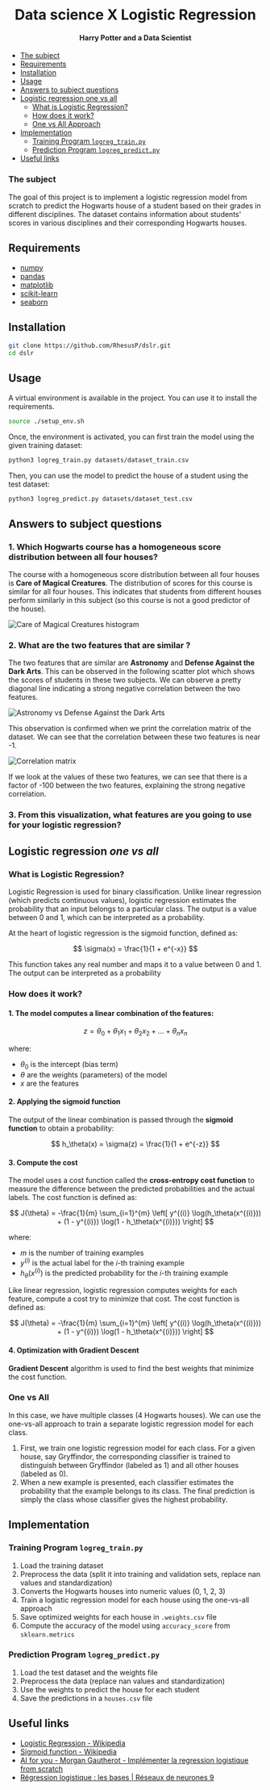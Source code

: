 <div align="center">

# Data science X Logistic Regression

#### Harry Potter and a Data Scientist

</div>

- [The subject](#the-subject)
- [Requirements](#requirements)
- [Installation](#installation)
- [Usage](#usage)
- [Answers to subject questions](#answers-to-subject-questions)
- [Logistic regression one vs all](#logistic-regression-one-vs-all)
    - [What is Logistic Regression?](#what-is-logistic-regression)
    - [How does it work?](#how-does-it-work)
    - [One vs All Approach](#one-vs-all-approach)
- [Implementation](#implementation)
    - [Training Program `logreg_train.py`](#training-program-logreg_trainpy)
    - [Prediction Program `logreg_predict.py`](#prediction-program-logreg_predictpy)
- [Useful links](#useful-links)

### The subject

The goal of this project is to implement a logistic regression model from scratch to predict the Hogwarts house of a
student based on their grades in different disciplines. The dataset contains information about students' scores in
various disciplines and their corresponding Hogwarts houses.

## Requirements

* [numpy](https://numpy.org/install/)
* [pandas](https://pandas.pydata.org/docs/getting_started/install.html)
* [matplotlib](https://matplotlib.org/stable/install/index.html)
* [scikit-learn](https://scikit-learn.org/stable/install.html)
* [seaborn](https://seaborn.pydata.org/installing.html)

## Installation

```bash
git clone https://github.com/RhesusP/dslr.git
cd dslr
```

## Usage

A virtual environment is available in the project. You can use it to install the requirements.

```bash
source ./setup_env.sh
```

Once, the environment is activated, you can first train the model using the given training dataset:

```bash
python3 logreg_train.py datasets/dataset_train.csv
```

Then, you can use the model to predict the house of a student using the test dataset:

```bash
python3 logreg_predict.py datasets/dataset_test.csv
```

## Answers to subject questions

### 1. **Which Hogwarts course has a homogeneous score distribution between all four houses?**

The course with a homogeneous score distribution between all four houses is **Care of Magical Creatures**. The
distribution of scores for this course is similar for all four houses. This indicates that students from different
houses perform similarly in this subject (so this course is not a good predictor of the house).

![Care of Magical Creatures histogram](images/histogram.png)

### 2. **What are the two features that are similar ?**

The two features that are similar are **Astronomy** and **Defense Against the Dark Arts**. This can be observed in the
following scatter plot which shows the scores of students in these two subjects. We can observe a pretty diagonal line
indicating a strong negative correlation between the two features.

![Astronomy vs Defense Against the Dark Arts](images/scatter_plot.png)

This observation is confirmed when we print the correlation matrix of the dataset. We can see that the correlation
between these two features is near -1.

![Correlation matrix](images/correlation_matrix.png)

If we look at the values of these two features, we can see that there is a factor of -100 between the two features,
explaining the strong negative correlation.

### 3. **From this visualization, what features are you going to use for your logistic regression?**

## Logistic regression _one vs all_

### What is Logistic Regression?

Logistic Regression is used for binary classification. Unlike linear regression (which predicts continuous values),
logistic regression estimates the probability that an input belongs to a particular class. The output is a value between
0 and 1, which can be interpreted as a probability.

At the heart of logistic regression is the sigmoid function, defined as:

$$
\sigma(x) = \frac{1}{1 + e^{-x}}
$$

This function takes any real number and maps it to a value between 0 and 1. The output can be interpreted as a
probability

### How does it work?

#### 1. The model computes a linear combination of the features:

$$
z = \theta_0 + \theta_1 x_1 + \theta_2 x_2 + ... + \theta_n x_n
$$

where:

- $\theta_0$ is the intercept (bias term)
- $\theta$ are the weights (parameters) of the model
- $x$ are the features

#### 2. Applying the sigmoid function

The output of the linear combination is passed through the **sigmoid function** to obtain a probability:

$$
h_\theta(x) = \sigma(z) = \frac{1}{1 + e^{-z}}
$$

#### 3. Compute the cost

The model uses a cost function called the **cross-entropy cost function** to measure the difference between the
predicted probabilities and the actual labels. The cost function is defined as:

$$
J(\theta) = -\frac{1}{m} \sum_{i=1}^{m} \left[ y^{(i)} \log(h_\theta(x^{(i)})) + (1 - y^{(i)}) \log(1 - h_\theta(x^{(i)})) \right]
$$

where:

- $m$ is the number of training examples
- $y^{(i)}$ is the actual label for the $i$-th training example
- $h_\theta(x^{(i)})$ is the predicted probability for the $i$-th training example

Like linear regression, logistic regression computes weights for each feature, compute a cost try to minimize that cost.
The cost function is defined as:

$$
J(\theta) = -\frac{1}{m} \sum_{i=1}^{m} \left[ y^{(i)} \log(h_\theta(x^{(i)})) + (1 - y^{(i)}) \log(1 - h_\theta(x^{(i)})) \right]
$$

#### 4. Optimization with Gradient Descent

**Gradient Descent** algorithm is used to find the best weights that minimize the cost function.

### One vs All

In this case, we have multiple classes (4 Hogwarts houses). We can use the one-vs-all approach to train a separate
logistic regression model for each class.

1. First, we train one logistic regression model for each class. For a given house, say Gryffindor, the corresponding
   classifier is trained to distinguish between Gryffindor (labeled as 1) and all other houses (labeled as 0).
2. When a new example is presented, each classifier estimates the probability that the example belongs to its class. The
   final prediction is simply the class whose classifier gives the highest probability.

## Implementation

### Training Program `logreg_train.py`

1. Load the training dataset
2. Preprocess the data (split it into training and validation sets, replace nan values and standardization)
3. Converts the Hogwarts houses into numeric values (0, 1, 2, 3)
4. Train a logistic regression model for each house using the one-vs-all approach
5. Save optimized weights for each house in `.weights.csv` file
6. Compute the accuracy of the model using `accuracy_score` from `sklearn.metrics`

### Prediction Program `logreg_predict.py`

1. Load the test dataset and the weights file
2. Preprocess the data (replace nan values and standardization)
3. Use the weights to predict the house for each student
4. Save the predictions in a `houses.csv` file

## Useful links

- [Logistic Regression - Wikipedia](https://en.wikipedia.org/wiki/Logistic_regression)
- [Sigmoid function - Wikipedia](https://en.wikipedia.org/wiki/Sigmoid_function)
- [AI for you - Morgan Gautherot - Implémenter la regression logistique from scratch](https://www.youtube.com/watch?v=r1iybVbTBZQ)
- [Régression logistique : les bases | Réseaux de neurones 9](https://www.youtube.com/watch?v=pOsqQ0MAHrY)
